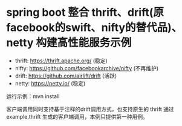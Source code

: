 # spring boot 整合 thrift、drift(原facebook的swift、nifty的替代品)、netty 构建高性能服务示例

* thrift: https://thrift.apache.org/ (稳定)
* nifty: https://github.com/facebookarchive/nifty (不再维护)
* drift: https://github.com/airlift/drift (活跃)
* netty: https://netty.io/ (稳定)


运行示例：mvn install

客户端调用同时支持基于注释的drift调用方式，也支持原生的 thrift 通过 example.thrift 生成的客户端调用，本例只提供第一种用例。